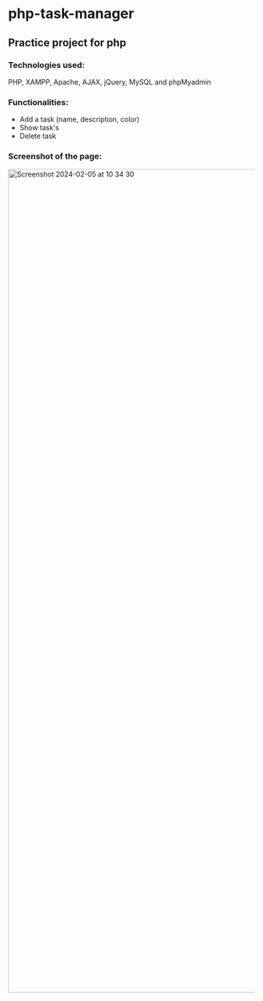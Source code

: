 # php-task-manager
## Practice project for php

### Technologies used:
PHP, XAMPP, Apache, AJAX, jQuery, MySQL and phpMyadmin

### Functionalities:
- Add a task (name, description, color)
- Show task's
- Delete task

### Screenshot of the page:
<img width="1680" alt="Screenshot 2024-02-05 at 10 34 30" src="https://github.com/Vege25/php-task-manager/assets/64736229/9fdff4ae-dd8a-4876-90ba-4ccc6fdda6d2">
